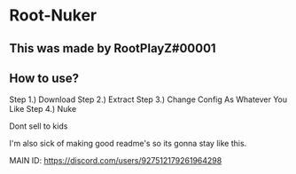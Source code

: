 # Root-Nuker

## This was made by RootPlayZ#00001

## How to use?

Step 1.) Download
Step 2.) Extract
Step 3.) Change Config As Whatever You Like
Step 4.) Nuke

Dont sell to kids

I'm also sick of making good readme's so its gonna stay like this.

MAIN ID:
https://discord.com/users/927512179261964298

